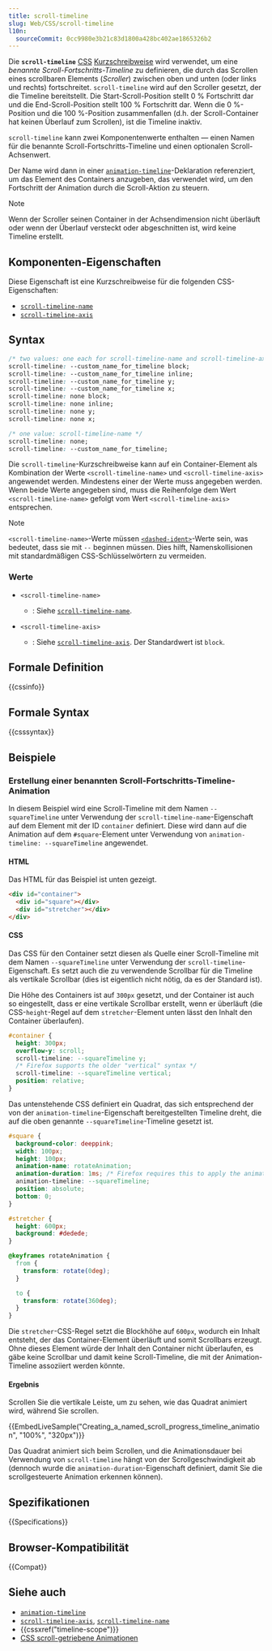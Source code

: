 ```yaml
---
title: scroll-timeline
slug: Web/CSS/scroll-timeline
l10n:
  sourceCommit: 0cc9980e3b21c83d1800a428bc402ae1865326b2
---
```


Die **`scroll-timeline`** [CSS](/de/docs/Web/CSS) [Kurzschreibweise](/de/docs/Web/CSS/CSS_cascade/Shorthand_properties) wird verwendet, um eine _benannte Scroll-Fortschritts-Timeline_ zu definieren, die durch das Scrollen eines scrollbaren Elements (_Scroller_) zwischen oben und unten (oder links und rechts) fortschreitet. `scroll-timeline` wird auf den Scroller gesetzt, der die Timeline bereitstellt. Die Start-Scroll-Position stellt 0 % Fortschritt dar und die End-Scroll-Position stellt 100 % Fortschritt dar. Wenn die 0 %-Position und die 100 %-Position zusammenfallen (d.h. der Scroll-Container hat keinen Überlauf zum Scrollen), ist die Timeline inaktiv.

`scroll-timeline` kann zwei Komponentenwerte enthalten — einen Namen für die benannte Scroll-Fortschritts-Timeline und einen optionalen Scroll-Achsenwert.

Der Name wird dann in einer [`animation-timeline`](/de/docs/Web/CSS/animation-timeline)-Deklaration referenziert, um das Element des Containers anzugeben, das verwendet wird, um den Fortschritt der Animation durch die Scroll-Aktion zu steuern.

> [!NOTE]
> Wenn der Scroller seinen Container in der Achsendimension nicht überläuft oder wenn der Überlauf versteckt oder abgeschnitten ist, wird keine Timeline erstellt.

## Komponenten-Eigenschaften

Diese Eigenschaft ist eine Kurzschreibweise für die folgenden CSS-Eigenschaften:

- [`scroll-timeline-name`](/de/docs/Web/CSS/scroll-timeline-name)
- [`scroll-timeline-axis`](/de/docs/Web/CSS/scroll-timeline-axis)

## Syntax

```css
/* two values: one each for scroll-timeline-name and scroll-timeline-axis */
scroll-timeline: --custom_name_for_timeline block;
scroll-timeline: --custom_name_for_timeline inline;
scroll-timeline: --custom_name_for_timeline y;
scroll-timeline: --custom_name_for_timeline x;
scroll-timeline: none block;
scroll-timeline: none inline;
scroll-timeline: none y;
scroll-timeline: none x;

/* one value: scroll-timeline-name */
scroll-timeline: none;
scroll-timeline: --custom_name_for_timeline;
```

Die `scroll-timeline`-Kurzschreibweise kann auf ein Container-Element als Kombination der Werte `<scroll-timeline-name>` und `<scroll-timeline-axis>` angewendet werden. Mindestens einer der Werte muss angegeben werden. Wenn beide Werte angegeben sind, muss die Reihenfolge dem Wert `<scroll-timeline-name>` gefolgt vom Wert `<scroll-timeline-axis>` entsprechen.

> [!NOTE]
> `<scroll-timeline-name>`-Werte müssen [`<dashed-ident>`](/de/docs/Web/CSS/dashed-ident)-Werte sein, was bedeutet, dass sie mit `--` beginnen müssen. Dies hilft, Namenskollisionen mit standardmäßigen CSS-Schlüsselwörtern zu vermeiden.

### Werte

- `<scroll-timeline-name>`
  - : Siehe [`scroll-timeline-name`](/de/docs/Web/CSS/scroll-timeline-name).

- `<scroll-timeline-axis>`
  - : Siehe [`scroll-timeline-axis`](/de/docs/Web/CSS/scroll-timeline-axis). Der Standardwert ist `block`.

## Formale Definition

{{cssinfo}}

## Formale Syntax

{{csssyntax}}

## Beispiele

### Erstellung einer benannten Scroll-Fortschritts-Timeline-Animation

In diesem Beispiel wird eine Scroll-Timeline mit dem Namen `--squareTimeline` unter Verwendung der `scroll-timeline-name`-Eigenschaft auf dem Element mit der ID `container` definiert.
Diese wird dann auf die Animation auf dem `#square`-Element unter Verwendung von `animation-timeline: --squareTimeline` angewendet.

#### HTML

Das HTML für das Beispiel ist unten gezeigt.

```html
<div id="container">
  <div id="square"></div>
  <div id="stretcher"></div>
</div>
```

#### CSS

Das CSS für den Container setzt diesen als Quelle einer Scroll-Timeline mit dem Namen `--squareTimeline` unter Verwendung der `scroll-timeline`-Eigenschaft.
Es setzt auch die zu verwendende Scrollbar für die Timeline als vertikale Scrollbar (dies ist eigentlich nicht nötig, da es der Standard ist).

Die Höhe des Containers ist auf `300px` gesetzt, und der Container ist auch so eingestellt, dass er eine vertikale Scrollbar erstellt, wenn er überläuft (die CSS-`height`-Regel auf dem `stretcher`-Element unten lässt den Inhalt den Container überlaufen).

```css
#container {
  height: 300px;
  overflow-y: scroll;
  scroll-timeline: --squareTimeline y;
  /* Firefox supports the older "vertical" syntax */
  scroll-timeline: --squareTimeline vertical;
  position: relative;
}
```

Das untenstehende CSS definiert ein Quadrat, das sich entsprechend der von der `animation-timeline`-Eigenschaft bereitgestellten Timeline dreht, die auf die oben genannte `--squareTimeline`-Timeline gesetzt ist.

```css
#square {
  background-color: deeppink;
  width: 100px;
  height: 100px;
  animation-name: rotateAnimation;
  animation-duration: 1ms; /* Firefox requires this to apply the animation */
  animation-timeline: --squareTimeline;
  position: absolute;
  bottom: 0;
}

#stretcher {
  height: 600px;
  background: #dedede;
}

@keyframes rotateAnimation {
  from {
    transform: rotate(0deg);
  }

  to {
    transform: rotate(360deg);
  }
}
```

Die `stretcher`-CSS-Regel setzt die Blockhöhe auf `600px`, wodurch ein Inhalt entsteht, der das Container-Element überläuft und somit Scrollbars erzeugt.
Ohne dieses Element würde der Inhalt den Container nicht überlaufen, es gäbe keine Scrollbar und damit keine Scroll-Timeline, die mit der Animation-Timeline assoziiert werden könnte.

#### Ergebnis

Scrollen Sie die vertikale Leiste, um zu sehen, wie das Quadrat animiert wird, während Sie scrollen.

{{EmbedLiveSample("Creating_a_named_scroll_progress_timeline_animation", "100%", "320px")}}

Das Quadrat animiert sich beim Scrollen, und die Animationsdauer bei Verwendung von `scroll-timeline` hängt von der Scrollgeschwindigkeit ab (dennoch wurde die `animation-duration`-Eigenschaft definiert, damit Sie die scrollgesteuerte Animation erkennen können).

## Spezifikationen

{{Specifications}}

## Browser-Kompatibilität

{{Compat}}

## Siehe auch

- [`animation-timeline`](/de/docs/Web/CSS/animation-timeline)
- [`scroll-timeline-axis`](/de/docs/Web/CSS/scroll-timeline-axis), [`scroll-timeline-name`](/de/docs/Web/CSS/scroll-timeline-name)
- {{cssxref("timeline-scope")}}
- [CSS scroll-getriebene Animationen](/de/docs/Web/CSS/CSS_scroll-driven_animations)
